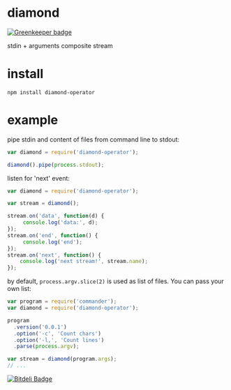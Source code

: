 diamond
=======

[![Greenkeeper badge](https://badges.greenkeeper.io/sidorares/diamond.svg)](https://greenkeeper.io/)

stdin + arguments composite stream


# install
```
npm install diamond-operator
```

# example

pipe stdin and content of files from command line to stdout:
```js
var diamond = require('diamond-operator');

diamond().pipe(process.stdout);
```

listen for 'next' event:

```js
var diamond = require('diamond-operator');

var stream = diamond();

stream.on('data', function(d) {
     console.log('data:', d);
});
stream.on('end', function() {
     console.log('end');
});
stream.on('next', function() {
    console.log('next stream!', stream.name);
});

```

by default, `process.argv.slice(2)` is used as list of files. You can pass your own list:

```js
var program = require('commander');
var diamond = require('diamond-operator');

program
  .version('0.0.1')
  .option('-c', 'Count chars')
  .option('-l,', 'Count lines')
  .parse(process.argv);

var stream = diamond(program.args);
// ...
```


[![Bitdeli Badge](https://d2weczhvl823v0.cloudfront.net/sidorares/diamond/trend.png)](https://bitdeli.com/free "Bitdeli Badge")

